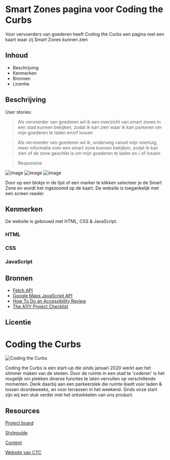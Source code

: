 # Smart Zones pagina voor Coding the Curbs
Voor vervoerders van goederen heeft Coding the Curbs een pagina met een kaart waar zij Smart Zones kunnen zien

## Inhoud

- Beschrijving
- Kenmerken
- Bronnen
- Licentie

## Beschrijving
User stories:
> Als vervoerder van goederen wil ik een overzicht van smart zones in een stad kunnen bekijken, zodat ik kan zien waar ik kan parkeren om mijn goederen te laden en/of lossen

> Als vervoerder van goederen wil ik, onderweg vanuit mijn voertuig, meer informatie over een smart zone kunnen bekijken, zodat ik kan zien of de zone geschikt is om mijn goederen te laden en / of lossen

> Responsive

![image](https://user-images.githubusercontent.com/47314813/199541670-ee7a8a80-c461-479e-b7a1-28a2aea747ce.png)
![image](https://user-images.githubusercontent.com/47314813/199541968-d27a86c4-d755-48b3-a16c-c53631d78781.png)
![image](https://user-images.githubusercontent.com/47314813/199542611-b4ae9ef8-b748-49e6-a6df-2fc8faa2fab9.png)

Door op een blokje in de lijst of een marker te klikken selecteer je de Smart Zone en wordt het ingezoomd op de kaart. De website is toegankelijk met een screen reader. 

## Kenmerken

De website is gebouwd met HTML, CSS & JavaScript.

### HTML

### CSS

### JavaScript

## Bronnen

- [Fetch API](https://developer.mozilla.org/en-US/docs/Web/API/Fetch_API/Using_Fetch)
- [Google Maps JavaScript API](https://developers.google.com/maps/documentation/javascript/overview)
- [How To Do an Accessibility Review](https://web.dev/how-to-review/)
- [The A11Y Project Checklist](https://www.a11yproject.com/checklist/)

## Licentie

# Coding the Curbs

![Coding the Curbs](https://github.com/fdnd-projects/coding-the-curbs/blob/main/assets/coding-the-curbs.jpg?raw=true)

Coding the Curbs is een start-up die sinds januari 2020 werkt aan het slimmer maken van de steden. Door de ruimte in een stad te 'coderen' is het mogelijk om plekken diverse functies te laten vervullen op verschillende momenten. Denk daarbij aan een parkeerplek die ruimte biedt voor laden & lossen doordeweeks, en voor terrassen in het weekend. Sinds onze start zijn wij een stuk verder met het ontwikkelen van ons product.

## Resources

[Project board](https://github.com/orgs/fdnd-agency/projects/10)

[Styleguide](https://drive.google.com/file/d/1MxCIeJQF-YWejEC1b2s9jkcYF6pZUx0m/view?usp=sharing)

[Content](https://github.com/fdnd-agency/coding-the-curbs/blob/main/smart-zones.json)

[Website van CTC](https://www.codingthecurbs.com/?lang=nl)
